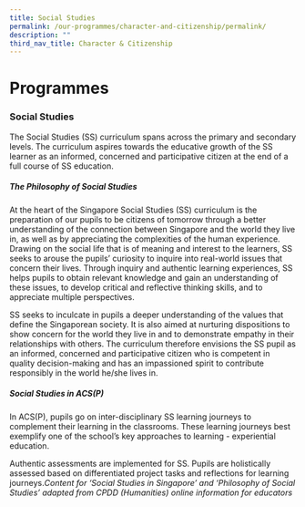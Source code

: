 ```yaml
---
title: Social Studies
permalink: /our-programmes/character-and-citizenship/permalink/
description: ""
third_nav_title: Character & Citizenship
---
```

# **Programmes**

### **Social Studies**
The Social Studies (SS) curriculum spans across the primary and secondary levels. The curriculum aspires towards the educative growth of the SS learner as an informed, concerned and participative citizen at the end of a full course of SS education.

##### **The Philosophy of Social Studies**
At the heart of the Singapore Social Studies (SS) curriculum is the preparation of our pupils to be citizens of tomorrow through a better understanding of the connection between Singapore and the world they live in, as well as by appreciating the complexities of the human experience. Drawing on the social life that is of meaning and interest to the learners, SS seeks to arouse the pupils’ curiosity to inquire into real-world issues that concern their lives. Through inquiry and authentic learning experiences, SS helps pupils to obtain relevant knowledge and gain an understanding of these issues, to develop critical and reflective thinking skills, and to appreciate multiple perspectives.

SS seeks to inculcate in pupils a deeper understanding of the values that define the Singaporean society. It is also aimed at nurturing dispositions to show concern for the world they live in and to demonstrate empathy in their relationships with others. The curriculum therefore envisions the SS pupil as an informed, concerned and participative citizen who is competent in quality decision-making and has an impassioned spirit to contribute responsibly in the world he/she lives in.

##### **Social Studies in ACS(P)**
In ACS(P), pupils go on inter-disciplinary SS learning journeys to complement their learning in the classrooms. These learning journeys best exemplify one of the school’s key approaches to learning - experiential education.

Authentic assessments are implemented for SS. Pupils are holistically assessed based on differentiated project tasks and reflections for learning journeys._Content for ‘Social Studies in Singapore’ and ‘Philosophy of Social Studies’ adapted from CPDD (Humanities) online information for educators_